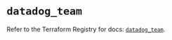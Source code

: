 # `datadog_team`

Refer to the Terraform Registry for docs: [`datadog_team`](https://registry.terraform.io/providers/datadog/datadog/3.74.0/docs/resources/team).
